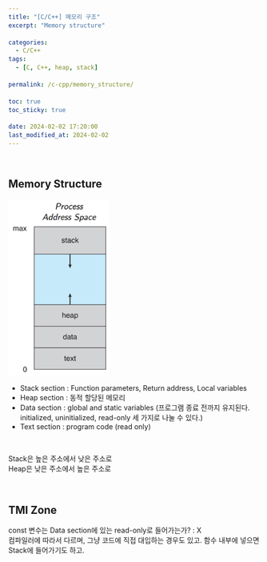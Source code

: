```yaml
---
title: "[C/C++] 메모리 구조"
excerpt: "Memory structure"

categories:
  - C/C++
tags:
  - [C, C++, heap, stack]

permalink: /c-cpp/memory_structure/

toc: true
toc_sticky: true

date: 2024-02-02 17:20:00
last_modified_at: 2024-02-02
---
```

<br>

## Memory Structure

<div>
    <img src="/assets/images/posts_img/memory_structure.png" alt="memory_structure" width="40%" min-width="700px" itemprop="image">
</div>

- Stack section : Function parameters, Return address, Local variables
- Heap section : 동적 할당된 메모리
- Data section : global and static variables (프로그램 종료 전까지 유지된다. initialized, uninitialized, read-only 세 가지로 나눌 수 있다.)
- Text section : program code (read only)

<br>

Stack은 높은 주소에서 낮은 주소로<br>
Heap은 낮은 주소에서 높은 주소로

<br>

## TMI Zone
const 변수는 Data section에 있는 read-only로 들어가는가? : X<br>
컴파일러에 따라서 다르며, 그냥 코드에 직접 대입하는 경우도 있고. 함수 내부에 넣으면 Stack에 들어가기도 하고.
